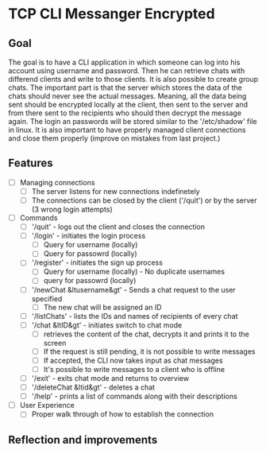 # TCP CLI Messanger Encrypted

## Goal
The goal is to have a CLI application in which someone can log into his account using username and password. Then he can retrieve chats with differend clients and write to those clients. It is also possible to create group chats.
The important part is that the server which stores the data of the chats should never see the actual messages. Meaning, all the data being sent should be encrypted locally at the client, then sent to the server and from there sent to the recipients who should then decrypt the message again.
The login an passwords will be stored similar to the '/etc/shadow' file in linux. 
It is also important to have properly managed client connections and close them properly (improve on mistakes from last project.)

## Features
- [ ] Managing connections
    - [ ] The server listens for new connections indefinetely
    - [ ] The connections can be closed by the client ('/quit') or by the server (3 wrong login attempts)
- [ ] Commands
    - [ ] '/quit' - logs out the client and closes the connection
    - [ ] '/login' - initiates the login process
        - [ ] Query for username (locally)
        - [ ] Query for passowrd (locally)
    - [ ] '/register' - initiates the sign up process
        - [ ] Query for username (locally) - No duplicate usernames
        - [ ] query for passowrd (locally)
    - [ ] '/newChat &ltusername&gt' - Sends a chat request to the user specified
        - [ ] The new chat will be assigned an ID
    - [ ] '/listChats' - lists the IDs and names of recipients of every chat
    - [ ] '/chat &ltID&gt' - initiates switch to chat mode
        - [ ] retrieves the content of the chat, decrypts it and prints it to the screen
        - [ ] If the request is still pending, it is not possible to write messages
        - [ ] If accepted, the CLI now takes input as chat messages
        - [ ] It's possible to write messages to a client who is offline
    - [ ] '/exit' - exits chat mode and returns to overview
    - [ ] '/deleteChat &ltid&gt' - deletes a chat 
    - [ ] '/help' - prints a list of commands along with their descriptions
- [ ] User Experience
    - [ ] Proper walk through of how to establish the connection

## Reflection and improvements

